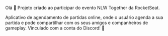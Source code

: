 Olá 👋
Projeto criado ao participar do evento NLW Together da RocketSeat.

Aplicativo de agendamento de partidas online, onde o usuário agenda a sua partida e pode compartilhar com os seus amigos e companheiros de gameplay. Vinculado com a conta do Discord! 🚀